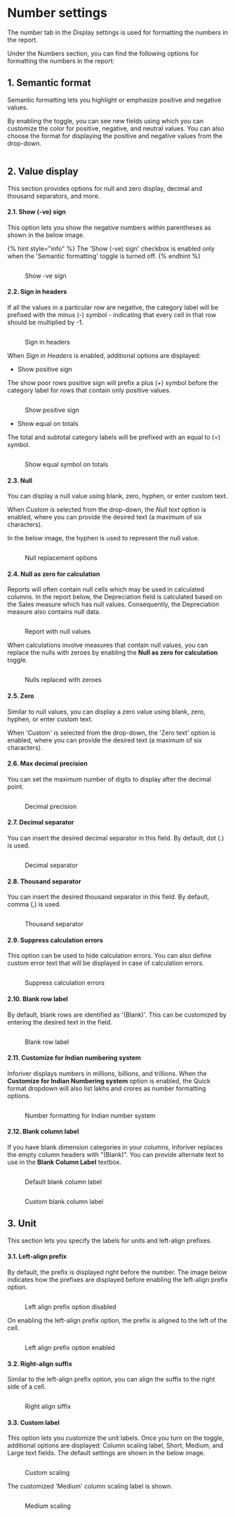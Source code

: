 # Number settings

The number tab in the Display settings is used for formatting the numbers in the report.

Under the Numbers section, you can find the following options for formatting the numbers in the report:

## 1. Semantic format

Semantic formatting lets you highlight or emphasize positive and negative values.&#x20;

By enabling the toggle, you can see new fields using which you can customize the color for positive, negative, and neutral values. You can also choose the format for displaying the positive and negative values from the drop-down.

<figure><img src="../.gitbook/assets/image (64).png" alt=""><figcaption></figcaption></figure>

## 2. Value display

This section provides options for null and zero display, decimal and thousand separators, and more.

#### **2.1. Show (-ve) sign**

This option lets you show the negative numbers within parentheses as shown in the below image.

{% hint style="info" %}
The 'Show (-ve) sign' checkbox is enabled only when the 'Semantic formatting' toggle is turned off.
{% endhint %}

<figure><img src="../.gitbook/assets/image (65).png" alt=""><figcaption><p>Show -ve sign</p></figcaption></figure>

#### 2.2. Sign in headers&#x20;

If all the values in a particular row are negative, the category label will be prefixed with the minus (-) symbol - indicating that every cell in that row should be multiplied by -1.&#x20;

<figure><img src="../.gitbook/assets/image (69).png" alt=""><figcaption><p>Sign in headers</p></figcaption></figure>

When _Sign in Headers_ is enabled,  additional options are displayed:

* Show positive sign

The show poor rows positive sign will prefix a plus (+) symbol before the category label for rows that contain only positive values.

<figure><img src="../.gitbook/assets/image (70).png" alt=""><figcaption><p>Show positive sign</p></figcaption></figure>

* Show equal on totals

The total and subtotal category labels will be prefixed with an equal to (=) symbol.

<figure><img src="../.gitbook/assets/image (71).png" alt=""><figcaption><p>Show equal symbol on totals</p></figcaption></figure>

#### 2.3. Null

You can display a null value using blank, zero, hyphen, or enter custom text.

When _Custom_ is selected from the drop-down, the _Null text_ option is enabled, where you can provide the desired text (a maximum of six characters).

In the below image, the hyphen is used to represent the null value.

<figure><img src="../.gitbook/assets/image (67).png" alt=""><figcaption><p>Null replacement options</p></figcaption></figure>

#### 2.4. Null as zero for calculation

Reports will often contain null cells which may be used in calculated columns. In the report below, the Depreciation field is calculated based on the Sales measure which has null values. Consequently, the Depreciation measure also contains null data.

<figure><img src="../.gitbook/assets/image (3).png" alt=""><figcaption><p>Report with null values</p></figcaption></figure>

When calculations involve measures that contain null values, you can replace the nulls with zeroes by enabling the **Null as zero for calculation** toggle.

<figure><img src="../.gitbook/assets/image (4).png" alt=""><figcaption><p>Nulls replaced with zeroes</p></figcaption></figure>

#### 2.5. Zero

Similar to null values, you can display a zero value using blank, zero, hyphen, or enter custom text.

When 'Custom' is selected from the drop-down, the 'Zero text' option is enabled, where you can provide the desired text (a maximum of six characters).&#x20;

#### 2.6. Max decimal precision

You can set the maximum number of digits to display after the decimal point.

<figure><img src="../.gitbook/assets/image (72).png" alt=""><figcaption><p>Decimal precision</p></figcaption></figure>

#### 2.7. Decimal separator

You can insert the desired decimal separator in this field. By default, dot (.) is used.

<figure><img src="../.gitbook/assets/image (73).png" alt=""><figcaption><p>Decimal separator</p></figcaption></figure>

#### 2.8. Thousand separator

You can insert the desired thousand separator in this field. By default, comma (,) is used.

<figure><img src="../.gitbook/assets/image (74).png" alt=""><figcaption><p>Thousand separator</p></figcaption></figure>

#### 2.9. Suppress calculation errors

This option can be used to hide calculation errors. You can also define custom error text that will be displayed in case of calculation errors.

<figure><img src="../.gitbook/assets/image (75).png" alt=""><figcaption><p>Suppress calculation errors</p></figcaption></figure>

#### 2.10. Blank row label

By default, blank rows are identified as '(Blank)'. This can be customized by entering the desired text in the field.

<figure><img src="../.gitbook/assets/image (76).png" alt=""><figcaption><p>Blank row label</p></figcaption></figure>

#### 2.11. Customize for Indian numbering system

Inforiver displays numbers in millions, billions, and trillions. When the **Customize for Indian Numbering system** option is enabled, the Quick format dropdown will also list lakhs and crores as number formatting options.

<figure><img src="../.gitbook/assets/image (2).png" alt=""><figcaption><p>Number formatting for Indian number system</p></figcaption></figure>

#### 2.12. Blank column label

If you have blank dimension categories in your columns, Inforiver replaces the empty column headers with "(Blank)". You can provide alternate text to use in the **Blank Column Label** textbox.

<div>

<figure><img src="../.gitbook/assets/image (2) (19).png" alt=""><figcaption><p>Default blank column label</p></figcaption></figure>

 

<figure><img src="../.gitbook/assets/2024-08-13_16h53_37.png" alt=""><figcaption><p>Custom blank column label</p></figcaption></figure>

</div>

## 3. Unit

This section lets you specify the labels for units and left-align prefixes.

#### 3.1. Left-align prefix

By default, the prefix is displayed right before the number. The image below indicates how the prefixes are displayed before enabling the left-align prefix option.

<figure><img src="../.gitbook/assets/image (30) (1).png" alt=""><figcaption><p>Left align prefix option disabled</p></figcaption></figure>

On enabling the left-align prefix option, the prefix is aligned to the left of the cell.

<figure><img src="../.gitbook/assets/image (29) (1).png" alt=""><figcaption><p>Left align prefix option enabled</p></figcaption></figure>

#### 3.2. Right-align suffix

Similar to the left-align prefix option, you can align the suffix to the right side of a cell.&#x20;

<figure><img src="../.gitbook/assets/image (31) (1).png" alt=""><figcaption><p>Right align siffix</p></figcaption></figure>

#### 3.3. Custom label

This option lets you customize the unit labels. Once you turn on the toggle, additional options are displayed:  Column scaling label, Short, Medium, and Large text fields. The default settings are shown in the below image.

<figure><img src="../.gitbook/assets/image (33).png" alt=""><figcaption><p>Custom scaling</p></figcaption></figure>

The customized 'Medium' column scaling label is shown.

<figure><img src="../.gitbook/assets/image (34).png" alt=""><figcaption><p>Medium scaling</p></figcaption></figure>
